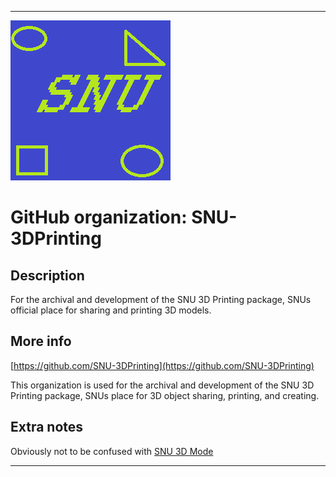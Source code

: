 
***

![SNU_blue_and_gold_legacy_icon.png failed to load. The file may be missing or corrupt. Check the file path for errors first.](/AdditionalInfo/1/SNU-3DPrinting/SNU_blue_and_gold_legacy_icon.png)

# GitHub organization: SNU-3DPrinting

## Description

For the archival and development of the SNU 3D Printing package, SNUs official place for sharing and printing 3D models.

## More info

[https://github.com/SNU-3DPrinting](https://github.com/SNU-3DPrinting)

This organization is used for the archival and development of the SNU 3D Printing package, SNUs place for 3D object sharing, printing, and creating.

## Extra notes

Obviously not to be confused with [SNU 3D Mode](AdditionalInfo/1/SNU-3D/)

***
